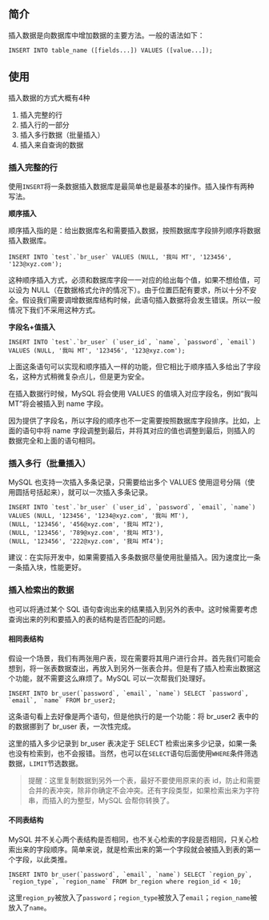 ## 简介

插入数据是向数据库中增加数据的主要方法。一般的语法如下：

```mysql
INSERT INTO table_name ([fields...]) VALUES ([value...]);
```


## 使用

插入数据的方式大概有4种

1. 插入完整的行
2. 插入行的一部分
3. 插入多行数据（批量插入）
4. 插入来自查询的数据

### 插入完整的行

使用`INSERT`将一条数据插入数据库是最简单也是最基本的操作。插入操作有两种写法。

**顺序插入**

顺序插入指的是：给出数据库名和需要插入数据，按照数据库字段排列顺序将数据插入数据库。

```mysql
INSERT INTO `test`.`br_user` VALUES (NULL, '我叫 MT', '123456', '123@xyz.com');
```

这种顺序插入方式，必须和数据库字段一一对应的给出每个值，如果不想给值，可以设为 NULL（在数据格式允许的情况下）。由于位置匹配有要求，所以十分不安全。假设我们需要调增数据库结构时候，此语句插入数据将会发生错误。所以一般情况下我们不采用这种方式。

**字段名+值插入**

```mysql
INSERT INTO `test`.`br_user` (`user_id`, `name`, `password`, `email`) VALUES (NULL, '我叫 MT', '123456', '123@xyz.com');
```

上面这条语句可以实现和顺序插入一样的功能，但它相比于顺序插入多给出了字段名，这种方式稍微复杂点儿，但是更为安全。

在插入数据行时候，MySQL 将会使用 VALUES 的值填入对应字段名，例如“我叫 MT”将会被插入到 name 字段。

因为提供了字段名，所以字段的顺序也不一定需要按照数据库字段排序。比如，上面的语句中将 name 字段调整到最后，并将其对应的值也调整到最后，则插入的数据完全和上面的语句相同。

### 插入多行（批量插入）

MySQL 也支持一次插入多条记录，只需要给出多个 VALUES 使用逗号分隔（使用圆括号括起来），就可以一次插入多条记录。

```mysql
INSERT INTO `test`.`br_user` (`user_id`, `password`, `email`, `name`) 
VALUES (NULL, '123456', '1234@xyz.com', '我叫 MT'),
(NULL, '123456', '456@xyz.com', '我叫 MT2'),
(NULL, '123456', '789@xyz.com', '我叫 MT3'),
(NULL, '123456', '222@xyz.com', '我叫 MT4');
```

建议：在实际开发中，如果需要插入多条数据尽量使用批量插入。因为速度比一条一条插入块，性能更好。

### 插入检索出的数据

也可以将通过某个 SQL 语句查询出来的结果插入到另外的表中。这时候需要考虑查询出来的列和要插入的表的结构是否匹配的问题。

#### 相同表结构

假设一个场景，我们有两张用户表，现在需要将其用户进行合并。首先我们可能会想到，将一张表数据查出，再放入到另外一张表合并。但是有了插入检索出数据这个功能，就不需要这么麻烦了。MySQL 可以一次帮我们处理好。

```mysql
INSERT INTO br_user(`password`, `email`, `name`) SELECT `password`, `email`, `name` FROM br_user2;
```

这条语句看上去好像是两个语句，但是他执行的是一个功能：将 br_user2 表中的的数据挪到了 br_user 表，一次性完成。

这里的插入多少记录到 br_user 表决定于 SELECT 检索出来多少记录，如果一条也没有检索到，也不会报错。当然，也可以在`SELECT`语句后面使用`WHERE`条件筛选数据，`LIMIT`节选数据。

> 提醒：这里复制数据到另外一个表，最好不要使用原来的表 id，防止和需要合并的表冲突，除非你确定不会冲突。还有字段类型，如果检索出来为字符串，而插入的为整型，MySQL 会帮你转换了。

#### 不同表结构

MySQL 并不关心两个表结构是否相同，也不关心检索的字段是否相同，只关心检索出来的字段顺序。简单来说，就是检索出来的第一个字段就会被插入到表的第一个字段，以此类推。

```mysql
INSERT INTO br_user(`password`, `email`, `name`) SELECT `region_py`, `region_type`, `region_name` FROM br_region where region_id < 10;
```

这里`region_py`被放入了`password`；`region_type`被放入了`email`；`region_name`被放入了`name`。


